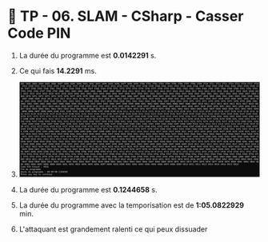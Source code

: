 ﻿# 🚀 TP - 06. SLAM - CSharp - Casser Code PIN

1. La durée du programme est **0.0142291** s.
2. Ce qui fais **14.2291** ms.
3.   
   <img src="/TP-CasseUnCodePin/Capture d’écran 2025-09-19 132607.png" >
5. La durée du programme est **0.1244658** s.
6. La durée du programme avec la temporisation est de **1:05.0822929** min.

7. L'attaquant est grandement ralenti ce qui peux dissuader 
